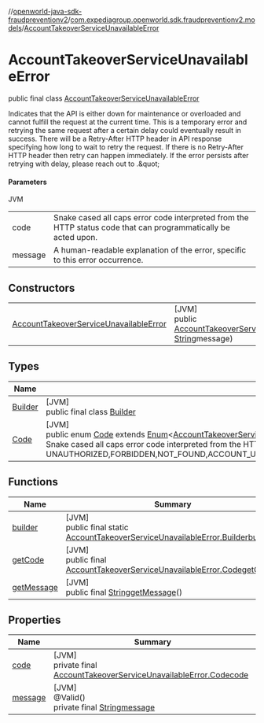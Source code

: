 //[openworld-java-sdk-fraudpreventionv2](../../../index.md)/[com.expediagroup.openworld.sdk.fraudpreventionv2.models](../index.md)/[AccountTakeoverServiceUnavailableError](index.md)

# AccountTakeoverServiceUnavailableError

public final class [AccountTakeoverServiceUnavailableError](index.md)

Indicates that the API is either down for maintenance or overloaded and cannot fulfill the request at the current time. This is a temporary error and retrying the same request after a certain delay could eventually result in success. There will be a Retry-After HTTP header in API response specifying how long to wait to retry the request. If there is no Retry-After HTTP header then retry can happen immediately. If the error persists after retrying with delay, please reach out to <support team>.\&quot;

#### Parameters

JVM

| | |
|---|---|
| code | Snake cased all caps error code interpreted from the HTTP status code that can programmatically be acted upon. |
| message | A human-readable explanation of the error, specific to this error occurrence. |

## Constructors

| | |
|---|---|
| [AccountTakeoverServiceUnavailableError](-account-takeover-service-unavailable-error.md) | [JVM]<br>public [AccountTakeoverServiceUnavailableError](index.md)[AccountTakeoverServiceUnavailableError](-account-takeover-service-unavailable-error.md)([AccountTakeoverServiceUnavailableError.Code](-code/index.md)code, [String](https://docs.oracle.com/javase/8/docs/api/java/lang/String.html)message) |

## Types

| Name | Summary |
|---|---|
| [Builder](-builder/index.md) | [JVM]<br>public final class [Builder](-builder/index.md) |
| [Code](-code/index.md) | [JVM]<br>public enum [Code](-code/index.md) extends [Enum](https://docs.oracle.com/javase/8/docs/api/java/lang/Enum.html)&lt;[AccountTakeoverServiceUnavailableError.Code](-code/index.md)&gt;<br>Snake cased all caps error code interpreted from the HTTP status code that can programmatically be acted upon. Values: UNAUTHORIZED,FORBIDDEN,NOT_FOUND,ACCOUNT_UPDATE_NOT_FOUND,TOO_MANY_REQUESTS,INTERNAL_SERVER_ERROR,BAD_GATEWAY,RETRYABLE_ACCOUNT_SCREEN_FAILURE,RETRYABLE_ACCOUNT_UPDATE_FAILURE,GATEWAY_TIMEOUT,BAD_REQUEST |

## Functions

| Name | Summary |
|---|---|
| [builder](builder.md) | [JVM]<br>public final static [AccountTakeoverServiceUnavailableError.Builder](-builder/index.md)[builder](builder.md)() |
| [getCode](get-code.md) | [JVM]<br>public final [AccountTakeoverServiceUnavailableError.Code](-code/index.md)[getCode](get-code.md)() |
| [getMessage](get-message.md) | [JVM]<br>public final [String](https://docs.oracle.com/javase/8/docs/api/java/lang/String.html)[getMessage](get-message.md)() |

## Properties

| Name | Summary |
|---|---|
| [code](index.md#944008189%2FProperties%2F-1883119931) | [JVM]<br>private final [AccountTakeoverServiceUnavailableError.Code](-code/index.md)[code](index.md#944008189%2FProperties%2F-1883119931) |
| [message](index.md#365527273%2FProperties%2F-1883119931) | [JVM]<br>@Valid()<br>private final [String](https://docs.oracle.com/javase/8/docs/api/java/lang/String.html)[message](index.md#365527273%2FProperties%2F-1883119931) |
